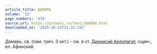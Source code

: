 ```yaml
---
article_title: ДАМАРЬ
volume: '13'
page_numbers: '670'
source_url: https://pravenc.ru/text/168684.html
downloaded_at: '2025-10-13T11:31:24Z'
---
```


Дама́рь, св. (пам. греч. 3 окт.) - см. в ст. [Дионисий Ареопагит](<https://pravenc.ru/text/Дионисий Ареопагит.html>), сщмч., еп. Афинский.
